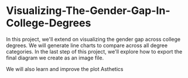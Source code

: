 # Visualizing-The-Gender-Gap-In-College-Degrees

In this project, we'll extend on visualizing the gender gap across college degrees. We will generate line charts to compare across all degree categories. In the last step of this project, we'll explore how to export the final diagram we create as an image file.

We will also learn and improve the plot Asthetics
